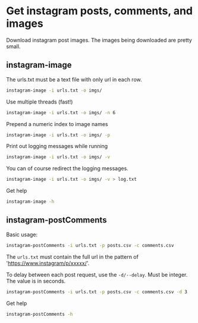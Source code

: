 # Get instagram posts, comments, and images

Download instagram post images. The images being downloaded are pretty small.

## instagram-image

The urls.txt must be a text file with only url in each row.

```bash
instagram-image -i urls.txt -o imgs/
```

Use multiple threads (fast!)

```bash
instagram-image -i urls.txt -o imgs/ -n 6
```

Prepend a numeric index to image names

```bash
instagram-image -i urls.txt -o imgs/ -p
```

Print out logging messages while running

```bash
instagram-image -i urls.txt -o imgs/ -v
```

You can of course redirect the logging messages.

```bash
instagram-image -i urls.txt -o imgs/ -v > log.txt
```

Get help

```bash
instagram-image -h
```

## instagram-postComments

Basic usage:

```bash
instagram-postComments -i urls.txt -p posts.csv -c comments.csv
```

The `urls.txt` must contain the full url in the pattern of 'https://www.instagram/p/xxxxx/'.

To delay between each post request, use the `-d/--delay`. Must be integer. The value is in seconds.

```bash
instagram-postComments -i urls.txt -p posts.csv -c comments.csv -d 3
```

Get help

```bash
instagram-postComments -h
```